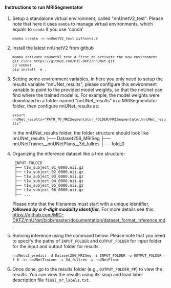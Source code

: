 #### **Instructions to run MRISegmentator**  


1. Setup a standalone virtual environment, called "nnUnetV2_test". Please note that here it uses `mamba` to manage virtual environments, which equals to `conda` if you use 'conda'
      
    <font size="2"> `mamba create -n nnUnetV2_test python=3.9` </font>

2. Install the latest nnUnetV2 from github 
   
   <font size="2"> `mamba activate nnUnetV2_test # First to activate the new environment` </font>  
   <font size="2"> `git clone https://github.com/MIC-DKFZ/nnUNet.git` </font>  
   <font size="2"> `cd nnUNet` </font>  
   <font size="2"> `pip install -e .` </font>  

3. Setting some environment variables, in here you only need to setup the results variable "nnUNet_results", please configure this environment variable to point to the provided model weights, so that the nnUnet can find where the trained model is. For example, the model weights were downloaed in a folder named "nnUNet_results" in a MRISegmentator folder, then configure nnUNet_results as:

    <font size="2"> `export nnUNet_results="PATH_TO_MRISegmentator_FOLDER/MRISegmentator/nnUNet_results"`</font>

   In the nnUNet_results folder, the folder structure should look like
        nnUNet_results
        ├── Dataset256_MRISeg
             ├── nnUNetTrainer__nnUNetPlans__3d_fullres
                      ├── fold_0

5. Organizing the inference dataset like a tree structure:

        INPUT_FOLDER
        ├── t1w_subject_01_0000.nii.gz
        ├── t1w_subject_02_0000.nii.gz
        ├── t1w_subject_03_0000.nii.gz
        ├── t1w_subject_04_0000.nii.gz
        ├── t1w_subject_05_0000.nii.gz
        ├── t1w_subject_06_0000.nii.gz
        ├── ...     

    Please note that the filenames must start with a unique identifier, ***followed by a 4-digit modality identifier***. For more details see this: https://github.com/MIC-DKFZ/nnUNet/blob/master/documentation/dataset_format_inference.md .    

6. Running inference using the command below. Please note that you need to specify the paths of `INPUT_FOLDER` and `OUTPUT_FOLDER` for input folder for the input and output folder for results. 

    <font size="2"> `nnUNetv2_predict -d Dataset256_MRISeg -i INPUT_FOLDER -o OUTPUT_FOLDER -f 0 -tr nnUNetTrainer -c 3d_fullres -p nnUNetPlans`</font>        

7. Once done, go to the results folder (e.g., `OUTPUT_FOLDER_PP`) to view the results. You can view the results using itk-snap and load label description file `final_mr_labels.txt`.    

